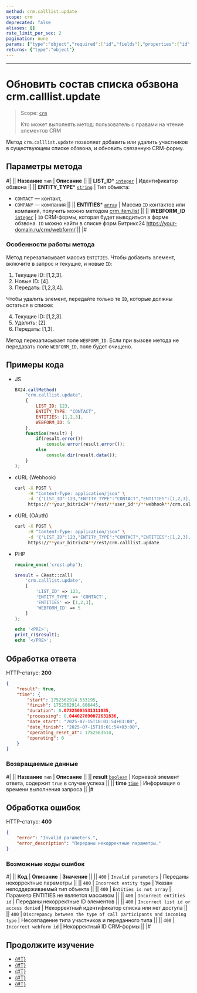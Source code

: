 ```yaml
---
method: crm.calllist.update
scope: crm
deprecated: false
aliases: []
rate_limit_per_sec: 2
pagination: none
params: {"type":"object","required":["id","fields"],"properties":{"id":{"type":"integer"},"fields":{"type":"object"}}}
returns: {"type":"object"}
---
```



---

# Обновить состав списка обзвона crm.calllist.update

> Scope: [`crm`](../../scopes/permissions.md)
>
> Кто может выполнять метод: пользователь с правами на чтение элементов CRM

Метод `crm.calllist.update` позволяет добавить или удалить участников в существующем списке обзвона, и обновить связанную CRM-форму.

## Параметры метода



#|
|| **Название**
`тип` | **Описание** ||
|| **LIST_ID***
[`integer`](../../data-types.md) | Идентификатор обзвона ||
|| **ENTITY_TYPE***
[`string`](../../data-types.md) | Тип объекта: 
- `CONTACT` — контакт,
- `COMPANY` — компания ||
|| **ENTITIES***
[`array`](../../data-types.md) | Массив `ID` контактов или компаний, получить можно методом [crm.item.list](../universal/crm-item-list.md) ||
|| **WEBFORM_ID**
[`integer`](../../data-types.md) | `ID` CRM-формы, которая будет выводиться в форме обзвона. 
`ID` можно найти в списке форм Битрикс24 https://your-domain.ru/crm/webform/ ||
|#

### Особенности работы метода

Метод перезаписывает массив `ENTITIES`. Чтобы добавить элемент, включите в запрос и текущие, и новые `ID`:

1. Текущие ID: [1,2,3].
2. Новые ID: [4].
3. Передать: [1,2,3,4].

Чтобы удалить элемент, передайте только те `ID`, которые должны остаться в списке:

4. Текущие ID: [1,2,3].
5. Удалить: [2].
6. Передать: [1,3].

Метод перезаписывает поле `WEBFORM_ID`. Если при вызове метода не передавать поле `WEBFORM_ID`, поле будет очищено.

## Примеры кода





- JS

    ```js
    BX24.callMethod(
        "crm.calllist.update",
        {
            LIST_ID: 123,
            ENTITY_TYPE: "CONTACT",
            ENTITIES: [1,2,3],
            WEBFORM_ID: 5
        },
        function(result) {
            if(result.error())
                console.error(result.error());
            else
                console.dir(result.data());
        }
    );
    ```

- cURL (Webhook)

    ```bash
    curl -X POST \
         -H "Content-Type: application/json" \
         -d '{"LIST_ID":123,"ENTITY_TYPE":"CONTACT","ENTITIES":[1,2,3],"WEBFORM_ID":5}' \
         https://**your_bitrix24**/rest/**user_id**/**webhook**/crm.calllist.update
    ```

- cURL (OAuth)

    ```bash
    curl -X POST \
         -H "Content-Type: application/json" \
         -d '{"LIST_ID":123,"ENTITY_TYPE":"CONTACT","ENTITIES":[1,2,3],"WEBFORM_ID":5,"auth":"**put_access_token_here**"}' \
         https://**your_bitrix24**/rest/crm.calllist.update
    ```

- PHP

    ```php
    require_once('crest.php');

    $result = CRest::call(
        'crm.calllist.update',
        [
            'LIST_ID' => 123,
            'ENTITY_TYPE' => 'CONTACT',
            'ENTITIES' => [1,2,3],
            'WEBFORM_ID' => 5
        ]
    );

    echo '<PRE>';
    print_r($result);
    echo '</PRE>';
    ```



## Обработка ответа

HTTP-статус: **200**

```json
{
    "result": true,
    "time": {
        "start": 1752562914.533195,
        "finish": 1752562914.606445,
        "duration": 0.07325005531311035,
        "processing": 0.044027090072631836,
        "date_start": "2025-07-15T10:01:54+03:00",
        "date_finish": "2025-07-15T10:01:54+03:00",
        "operating_reset_at": 1752563514,
        "operating": 0
    }
}
```

### Возвращаемые данные

#|
|| **Название**
`тип` | **Описание** ||
|| **result**
[`boolean`](../../data-types.md) | Корневой элемент ответа, содержит `true` в случае успеха ||
|| **time**
[`time`](../../data-types.md#time) | Информация о времени выполнения запроса ||
|#

## Обработка ошибок

HTTP-статус: **400**

```json
{
    "error": "Invalid parameters.",
    "error_description": "Переданы некорректные параметры."
}
```



### Возможные коды ошибок

#|
|| **Код** | **Описание** | **Значение** ||
|| `400` | `Invalid parameters` | Переданы некорректные параметры ||
|| `400` | `Incorrect entity type` | Указан неподдерживаемый тип объекта ||
|| `400` | `Entities is not array` | Параметр ENTITIES не является массивом ||
|| `400` | `Incorrect entities id` | Переданы некорректные ID элементов ||
|| `400` | `Incorrect list id or access denied` | Некорректный идентификатор списка или нет доступа ||
|| `400` | `Discrepancy between the type of call participants and incoming type` | Несовпадение типа участников и переданного типа ||
|| `400` | `Incorrect webform id` | Некорректный ID CRM-формы ||
|#



## Продолжите изучение

- [{#T}](./crm-calllist-add.md)
- [{#T}](./crm-calllist-get.md)
- [{#T}](./crm-calllist-items-get.md)
- [{#T}](./crm-calllist-list.md)
- [{#T}](./crm-calllist-statuslist.md) 
